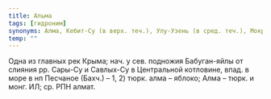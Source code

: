 ```yaml
---
title: Альма
tags: [гидроним]
synonyms: Алма, Кебит-Су (в верх. теч.), Улу-Узень (в сред. теч.), Мокрая Альма (в сред. теч.)
temp: ""
---
```


Одна из главных рек Крыма; нач. у сев. подножия Бабуган-яйлы от слияния рр.
Сары-Су и Савлых-Су в Центральной котловине, впад. в море в нп Песчаное (Бахч.)
– 1, 2) тюрк. алма – яблоко; Алма – тюрк. и монг. ИЛ; ср. РПН алмат.

